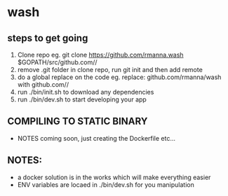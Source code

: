 # wash

steps to get going
------------------

1. Clone repo eg. git clone https://github.com/rmanna.wash $GOPATH/src/github.com/<user or org name>/<project name>
2. remove .git folder in clone repo, run git init and then add remote
3. do a global replace on the code eg. replace: github.com/rmanna/wash with github.com/<user or org name>/<project name>
4. run ./bin/init.sh to download any dependencies
5. run ./bin/dev.sh to start developing your app


COMPILING TO STATIC BINARY
--------------------------
- NOTES coming soon, just creating the Dockerfile etc...

NOTES:
------
- a docker solution is in the works which will make everything easier
- ENV variables are locaed in ./bin/dev.sh for you manipulation